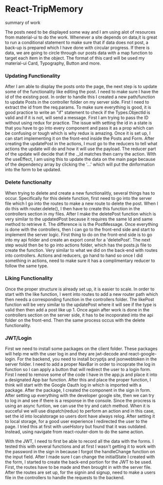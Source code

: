 # React-TripMemory 


summary of work

<p> The posts need to be displayed some way and I am using alot of resources from material-ui to do the work. Whenever a site depends on data,it is great to run a conditional statement to make sure that if data does not post, a back-up is prepared which I have done with circular progress. If there is data, we are going to circle through our posts data with a map function to target each item in the object. The format of this card will be used my material-ui Card, Typography, Button and more.</p>

<h3> Updating Functionality </h3>

<p>After I am able to display the posts onto the page, the next step is to update some of the functionality like editing the post. I need to make sure I have the id of the existing post. In order to handle this I created a new path/function to update Posts in the controller folder on my server side. First I need to extract the id from the req.params. To make sure everything is good, it is good practice to write an "if" statement to check if the Types.ObjectId is valid and if it is not, will send a message. First I am trying to pass the ID without using redux for practice. The issue with setting the id in a state is that you have to go into every component and pass it as a prop which can be confusing or tough which is why redux is amazing. Once it is set up, I can start implementing it on the front-end inside the Posts and Form. After creating the updatePost in the actions, I must go to the reducers to tell what actions the update will do and how it will use the payload. The reducer part of the update will decide that if the ._id matches then carry the action. WIth the useEffect, I am using this to update the data on the main page because of the dependency array by clicking the '...' which will put the dinformation into the form to be updated. </p>

<h3>Delete functionalty</h3>

<p>When trying to delete and create a new functionalitly, several things has to occur. Specifically for this delete function, first need to go into the server file which I go into the routes to make a new route to delete the post. When I do this with router.delete(), I then have to create this function in the controllers section in my files. After I make the deletePost function which is very similar to the updatedPost because it requires the same Id and same method to retrieve it. The difference is is the PostMessage. Once everything is done with the controllers, then I can go to the front-end side and start to implement the server logic. First thing to do on the front-end side is to go into my api folder and create an export const for a 'deletePost'. The next step would then be to go into actions folder, which has the posts.js file to create the function. Very similar to what we did on the back-end with routes into controllers. Actions and reducers, go hand to hand so once I did something in actions, need to make sure it has a complimentary reducer to follow the same type.</p>

<h3>Liking Functionality</h3>

<p>Once the proper structure is already set up, it is easier to scale. In order to start with the like function, I went into routes to add a new router path which then needs a corresponding function in the controllers folder. The likePost function will be very similar to the updatePost where it will see if the type is valid then then add a post like up 1. Once again after work is done in the controllers section on the server side, it has to be incoporated into the api folder on the front-end. Then the same process occus with the delete functionality. </p>

<h3>JWT/Login </h3>

<p>First we need to install some packages on the client folder. These packages will help me with the user log in and they are jwt-decode and react-google-login. For the backend, you need to install bcryptjs
and jsonwebtoken in the server folder. I need to add a proper NavBar in order to incoprate the log in function so I can apply a button that will redirect the user to a login form. First I need to remove some of the code I have in the app.js and place it into a designated App bar function. After this and place the proper function, I think will start with the Google Oauth log in which is imported with a package. After the package, I created the component in the sign in form. After setting up everything with the developer google site, then we can try to log in and see if there is a response in the console. Since the procress is using an async funtion, we can use the try and catch method. When it is succeful we will use dispatch(redux) to perform an action and in this case, set the id into localstorage so users dont have always relog. After setting it to local storage, for a good user experience I redirected the user to the page. I tried this at first with useHistory but found that it was outdated. Instead, using navigate from react-router-dom to do the same action.  


<p>With the JWT, I need to first be able to record all the data with the forms. I tested this with several functions and at first I wasn't getting it to work with the password in the sign in because I forgot the handleChange function on the input field. After I made sure I can change the initialState I created with the form, I started to create the back-end portion for the JWT to be used. First, the routes have to be made and then brought in with the server file. After the routes are set up, for the signin and signup, need to make a users file in the controllers to handle the requests to the backend.</</p>
 
